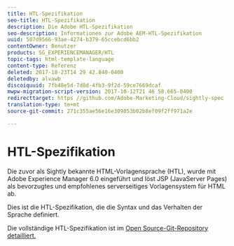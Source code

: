 ```yaml
---
title: HTL-Spezifikation
seo-title: HTL-Spezifikation
description: Die Adobe HTL-Spezifikation
seo-description: Informationen zur Adobe AEM-HTL-Spezifikation
uuid: 507d9566-93ae-4274-b379-65ccebcd6bb2
contentOwner: Benutzer
products: SG_EXPERIENCEMANAGER/HTL
topic-tags: html-template-language
content-type: Referenz
deleted: 2017-10-23T14 29 42.840-0400
deletedby: alvawb
discoiquuid: 7fb48e5d-7d8d-4fb3-9f2d-59ce7669dcaf
mwpw-migration-script-version: 2017-10-12T21 46 58.665-0400
redirecttarget: https //github.com/Adobe-Marketing-Cloud/sightly-spec
translation-type: tm+mt
source-git-commit: 271c355ae56e16e309853b02b8ef09f2ff971a2e

---
```



# HTL-Spezifikation

Die zuvor als Sightly bekannte HTML-Vorlagensprache (HTL), wurde mit Adobe Experience Manager 6.0 eingeführt und löst JSP (JavaServer Pages) als bevorzugtes und empfohlenes serverseitiges Vorlagensystem für HTML ab.

Dies ist die HTL-Spezifikation, die die Syntax und das Verhalten der Sprache definiert.

Die vollständige HTL-Spezifikation ist im [Open Source-Git-Repository detailliert.](https://github.com/adobe/htl-spec)
